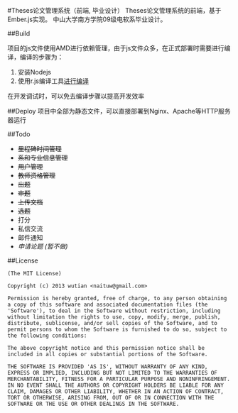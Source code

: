 #Theses论文管理系统（前端, 毕业设计）
Theses论文管理系统的前端，基于Ember.js实现。
中山大学南方学院09级电软系毕业设计。

##Build

项目的js文件使用AMD进行依赖管理，由于js文件众多，在正式部署时需要进行编译，编译的步骤为：

1. 安装Nodejs
2. 使用r.js编译工具[进行编译](http://requirejs.org/docs/optimization.html#wholeproject)

在开发调试时，可以免去编译步骤以提高开发效率


##Deploy
项目中全部为静态文件，可以直接部署到Nginx、Apache等HTTP服务器运行

##Todo
* <del>里程碑时间管理</del>
* <del>系和专业信息管理</del>
* <del>用户管理</del>
* <del>教师资格管理</del>
* <del>出题</del>
* <del>审题</del>
* <del>上传文档</del>
* <del>选题</del>
* 打分
* 私信交流
* 邮件通知
* <cite>申请论题 (暂不做)</cite>


##License
```
(The MIT License)

Copyright (c) 2013 wutian <naituw@gmail.com>

Permission is hereby granted, free of charge, to any person obtaining
a copy of this software and associated documentation files (the
'Software'), to deal in the Software without restriction, including
without limitation the rights to use, copy, modify, merge, publish,
distribute, sublicense, and/or sell copies of the Software, and to
permit persons to whom the Software is furnished to do so, subject to
the following conditions:

The above copyright notice and this permission notice shall be
included in all copies or substantial portions of the Software.

THE SOFTWARE IS PROVIDED 'AS IS', WITHOUT WARRANTY OF ANY KIND,
EXPRESS OR IMPLIED, INCLUDING BUT NOT LIMITED TO THE WARRANTIES OF
MERCHANTABILITY, FITNESS FOR A PARTICULAR PURPOSE AND NONINFRINGEMENT.
IN NO EVENT SHALL THE AUTHORS OR COPYRIGHT HOLDERS BE LIABLE FOR ANY
CLAIM, DAMAGES OR OTHER LIABILITY, WHETHER IN AN ACTION OF CONTRACT,
TORT OR OTHERWISE, ARISING FROM, OUT OF OR IN CONNECTION WITH THE
SOFTWARE OR THE USE OR OTHER DEALINGS IN THE SOFTWARE.
```